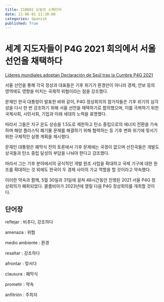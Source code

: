 ```yaml
---
title: 210601 오늘의 스페인어
date: 21-06-01 11:30:00
categories: Spanish
published: True
---
```


# 세계 지도자들이 P4G 2021 회의에서 서울 선언을 채택하다

[Líderes mundiales adoptan Declaración de Seúl tras la Cumbre P4G 2021](http://world.kbs.co.kr/service/news_view.htm?lang=s&Seq_Code=76010)

서울 선언을 통해 각국 정상과 대표들은 기후 위기가 환경만이 아니라 경제, 안보 등의 영역에도 영향을 미치는 국제적 위협이라는 점을 강조했다.

문재인 한국 대통령이 발표한 바와 같이, P4G 정상회의의 참가자들은 기후 위기의 심각성을 다시 한 번 강조하기 위해 서울 선언을 채택하기로 합의했으며, 이를 극복하기 위한 국제사회, 시민사회, 기업과 미래 세대의 노력을 표명했다.

따라서 그들은 지구 온도 상승을 1.5도로 제한하고 탄소 중립으로의 에너지 전환을 가속하며 해양 플라스틱 폐기물 문제를 해결하기 위해 협력하는 등 기후 변화 위기에 맞서기 위한 구체적인 실행 계획을 제시했다.

문재인 대통령은 폐막식 전의 토론에서 기후 문제에는 국경이 없으며 선진국들은 개발도상국들과 탄소 중립 달성의 부담을 나눠야 한다고 강조했다.

따라서 그는 기후 분야에서의 공식적인 개발 원조 사업을 확대하고 국제 기구에 대한 원조를 확대하는 것 외에도 한국이 두 경제 사이의 가교 역할을 할 것이라고 약속했다.

이러한 약속과 함께, 5월 30일과 31일에 걸쳐 48시간동안 진행된 2021 서울 P4G 정상회의가 폐회되었다. 콜롬비아가 2023년에 열릴 다음 P4G 정상회의를 개최할 것이다.

## 단어장

reflejar : 비추다, 강조하다

amenaza : 위협

medio ambiente : 환경

resaltar : 강조하다

afrontar : 맞서다

clausura : 폐막식

prometir : 약속

anfitrión : 주최자
